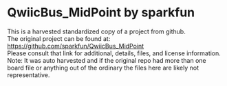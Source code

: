 
# QwiicBus_MidPoint by sparkfun  
This is a harvested standardized copy of a project from github.  
The original project can be found at:  
https://github.com/sparkfun/QwiicBus_MidPoint  
Please consult that link for additional, details, files, and license information.  
Note: It was auto harvested and if the original repo had more than one board file or anything out of the ordinary the files here are likely not representative.  
    